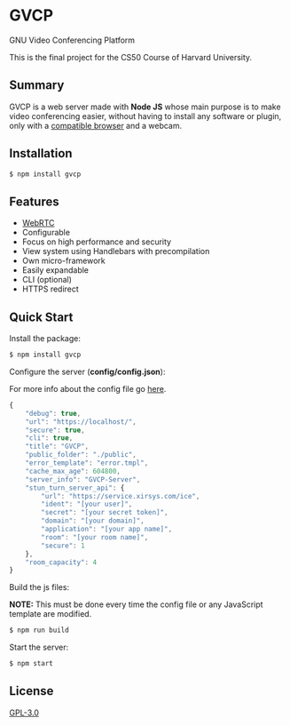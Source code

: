 # GVCP
GNU Video Conferencing Platform

This is the final project for the CS50 Course of Harvard University.

## Summary

  GVCP is a web server made with **Node JS** whose main purpose is to make video conferencing easier, without having to install any software or plugin, only with a [compatible browser](http://www.webrtc.org) and a webcam.

## Installation

```bash
$ npm install gvcp
```

## Features

  * [WebRTC](https://webrtc.org/) 
  * Configurable
  * Focus on high performance and security
  * View system using Handlebars with precompilation
  * Own micro-framework
  * Easily expandable
  * CLI (optional)
  * HTTPS redirect

## Quick Start

  Install the package:

```bash
$ npm install gvcp
```

  Configure the server (**config/config.json**):

  For more info about the config file go [here](config/README).

```js
{
    "debug": true,
    "url": "https://localhost/",
    "secure": true,
    "cli": true,
    "title": "GVCP",
    "public_folder": "./public",
    "error_template": "error.tmpl",
    "cache_max_age": 604800,
    "server_info": "GVCP-Server",
    "stun_turn_server_api": {
        "url": "https://service.xirsys.com/ice",
        "ident": "[your user]",
        "secret": "[your secret token]",
        "domain": "[your domain]",
        "application": "[your app name]",
        "room": "[your room name]",
        "secure": 1
    },
    "room_capacity": 4
}
```

  Build the js files:

  **NOTE:** This must be done every time the config file or any JavaScript template are modified.

```bash
$ npm run build
```

  Start the server:

```bash
$ npm start
```

## License

  [GPL-3.0](LICENSE)

